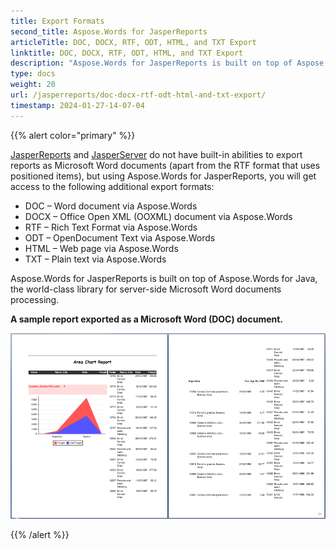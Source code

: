 ```yaml
---
title: Export Formats
second_title: Aspose.Words for JasperReports
articleTitle: DOC, DOCX, RTF, ODT, HTML, and TXT Export
linktitle: DOC, DOCX, RTF, ODT, HTML, and TXT Export
description: "Aspose.Words for JasperReports is built on top of Aspose.Words for Java, the world-class library for server-side Microsoft Word documents processing."
type: docs
weight: 20
url: /jasperreports/doc-docx-rtf-odt-html-and-txt-export/
timestamp: 2024-01-27-14-07-04
---
```


{{% alert color="primary" %}}

[JasperReports](https://sourceforge.net/projects/jasperreports/) and [JasperServer](https://sourceforge.net/projects/jasperserver/) do not have built-in abilities to export reports as Microsoft Word documents (apart from the RTF format that uses positioned items), but using Aspose.Words for JasperReports, you will get access to the following additional export formats:

- DOC – Word document via Aspose.Words 
- DOCX – Office Open XML (OOXML) document via Aspose.Words 
- RTF – Rich Text Format via Aspose.Words 
- ODT – OpenDocument Text via Aspose.Words 
- HTML – Web page via Aspose.Words 
- TXT – Plain text via Aspose.Words 

Aspose.Words for JasperReports is built on top of Aspose.Words for Java, the world-class library for server-side Microsoft Word documents processing. 

**A sample report exported as a Microsoft Word (DOC) document.**

![todo:image_alt_text](doc-docx-rtf-odt-html-and-txt-export-1.png)

{{% /alert %}}
